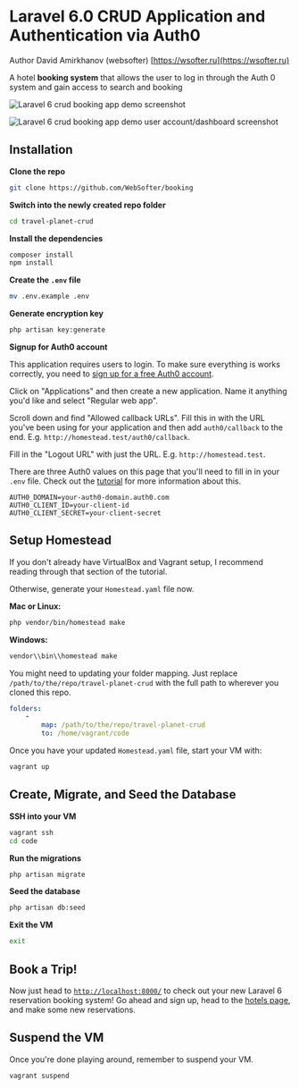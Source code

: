 # Laravel 6.0 CRUD Application and Authentication via Auth0

Author David Amirkhanov (websofter) [https://wsofter.ru](https://wsofter.ru)

A hotel **booking system** that allows the user to log in through the Auth 0 system and gain access to search and booking

![Laravel 6 crud booking app demo screenshot](https://i.ibb.co/sbkb98J/screen-1.png)

![Laravel 6 crud booking app demo user account/dashboard screenshot](https://cdn.auth0.com/blog/laravel-6-crud/laravel-6-crud-app.png)

## Installation

**Clone the repo**

```bash
git clone https://github.com/WebSofter/booking
```

**Switch into the newly created repo folder**

```bash
cd travel-planet-crud
```

**Install the dependencies**

```bash
composer install
npm install
```

**Create the `.env` file**

```bash
mv .env.example .env
```

**Generate encryption key**

```bash
php artisan key:generate
```

**Signup for Auth0 account**

This application requires users to login. To make sure everything is works correctly, you need to [sign up for a free Auth0 account](https://auth0.com/signup).

Click on "Applications" and then create a new application. Name it anything you'd like and select "Regular web app". 

Scroll down and find "Allowed callback URLs". Fill this in with the URL you've been using for your application and then add `auth0/callback` to the end. E.g. `http://homestead.test/auth0/callback`.

Fill in the "Logout URL" with just the URL. E.g. `http://homestead.test`.

There are three Auth0 values on this page that you'll need to fill in in your `.env` file. Check out the [tutorial](https://auth0.com/blog/build-a-laravel-6-app-with-authentication/#Adding-Authentication-to-Your-Laravel-6-0-Application) for more information about this. 

```
AUTH0_DOMAIN=your-auth0-domain.auth0.com
AUTH0_CLIENT_ID=your-client-id
AUTH0_CLIENT_SECRET=your-client-secret
```

## Setup Homestead

If you don't already have VirtualBox and Vagrant setup, I recommend reading through that section of the tutorial.

Otherwise, generate your `Homestead.yaml` file now.

**Mac or Linux:**

```bash
php vendor/bin/homestead make
```

**Windows:**

```bash
vendor\\bin\\homestead make
```

You might need to updating your folder mapping. Just replace `/path/to/the/repo/travel-planet-crud` with the full path to wherever you cloned this repo.

```yaml
folders:
    -
        map: /path/to/the/repo/travel-planet-crud
        to: /home/vagrant/code
```

Once you have your updated `Homestead.yaml` file, start your VM with:

```bash
vagrant up
```

## Create, Migrate, and Seed the Database

**SSH into your VM**

```bash
vagrant ssh
cd code
```

**Run the migrations**

```bash
php artisan migrate
```

**Seed the database**

```bash
php artisan db:seed
```

**Exit the VM**

```bash
exit
```

## Book a Trip!

Now just head to [`http://localhost:8000/`](http://localhost:8000/) to check out your new Laravel 6 reservation booking system! Go ahead and sign up, head to the [hotels page](http://localhost:8000/hotels), and make some new reservations.

## Suspend the VM

Once you're done playing around, remember to suspend your VM.

```bash
vagrant suspend
```
